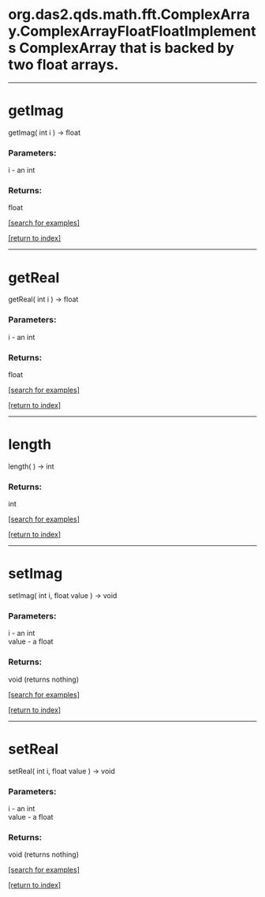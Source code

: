 # org.das2.qds.math.fft.ComplexArray.ComplexArrayFloatFloatImplements ComplexArray that is backed by two float arrays.
***
<a name="getImag"></a>
# getImag
getImag( int i ) &rarr; float



### Parameters:
i - an int

### Returns:
float


<a href="https://github.com/autoplot/dev/search?q=getImag&unscoped_q=getImag">[search for examples]</a>

<a href="https://github.com/autoplot/documentation/blob/master/javadoc/index-all.md">[return to index]</a>

***
<a name="getReal"></a>
# getReal
getReal( int i ) &rarr; float



### Parameters:
i - an int

### Returns:
float


<a href="https://github.com/autoplot/dev/search?q=getReal&unscoped_q=getReal">[search for examples]</a>

<a href="https://github.com/autoplot/documentation/blob/master/javadoc/index-all.md">[return to index]</a>

***
<a name="length"></a>
# length
length(  ) &rarr; int



### Returns:
int


<a href="https://github.com/autoplot/dev/search?q=length&unscoped_q=length">[search for examples]</a>

<a href="https://github.com/autoplot/documentation/blob/master/javadoc/index-all.md">[return to index]</a>

***
<a name="setImag"></a>
# setImag
setImag( int i, float value ) &rarr; void



### Parameters:
i - an int
<br>value - a float

### Returns:
void (returns nothing)


<a href="https://github.com/autoplot/dev/search?q=setImag&unscoped_q=setImag">[search for examples]</a>

<a href="https://github.com/autoplot/documentation/blob/master/javadoc/index-all.md">[return to index]</a>

***
<a name="setReal"></a>
# setReal
setReal( int i, float value ) &rarr; void



### Parameters:
i - an int
<br>value - a float

### Returns:
void (returns nothing)


<a href="https://github.com/autoplot/dev/search?q=setReal&unscoped_q=setReal">[search for examples]</a>

<a href="https://github.com/autoplot/documentation/blob/master/javadoc/index-all.md">[return to index]</a>


